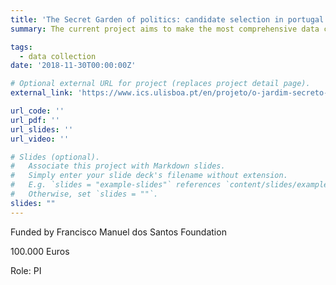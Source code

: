 ```yaml
---
title: 'The Secret Garden of politics: candidate selection in portugal: 1975-2019'
summary: The current project aims to make the most comprehensive data collection on candidate selection in Portugal. According to our codebook, our data collection effort will cover all national elections in Portugal since democratization, from 1975 through 2019. To the best of my knowledge, there are only two countries in Europe for which individual-level data for all candidates have been collected for an extended period of observation: the United Kingdom (van Heerde-Hudson and Campbell 2015) and Norway (Fiva and Smith 2017). Our goal is to retrieve information on all candidates, for all political parties, even for those who have not garnered sufficient support to elect a representative to parliament.

tags:
  - data collection
date: '2018-11-30T00:00:00Z'

# Optional external URL for project (replaces project detail page).
external_link: 'https://www.ics.ulisboa.pt/en/projeto/o-jardim-secreto-da-politica'

url_code: ''
url_pdf: ''
url_slides: ''
url_video: ''

# Slides (optional).
#   Associate this project with Markdown slides.
#   Simply enter your slide deck's filename without extension.
#   E.g. `slides = "example-slides"` references `content/slides/example-slides.md`.
#   Otherwise, set `slides = ""`.
slides: ""
---
```


Funded by Francisco Manuel dos Santos Foundation

100.000 Euros

Role: PI